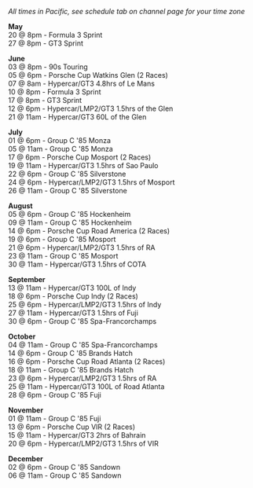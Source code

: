 *All times in Pacific, see schedule tab on channel page for your time zone*

**May**\
20 @ 8pm - Formula 3 Sprint\
27 @ 8pm - GT3 Sprint

**June**\
03 @ 8pm - 90s Touring\
05 @ 6pm - Porsche Cup Watkins Glen (2 Races)\
07 @ 8am - Hypercar/GT3 4.8hrs of Le Mans\
10 @ 8pm - Formula 3 Sprint\
17 @ 8pm - GT3 Sprint\
12 @ 6pm - Hypercar/LMP2/GT3 1.5hrs of the Glen\
21 @ 11am - Hypercar/GT3 60L of the Glen

**July**\
01 @ 6pm - Group C '85 Monza\
05 @ 11am - Group C '85 Monza\
17 @ 6pm - Porsche Cup Mosport (2 Races)\
19 @ 11am - Hypercar/GT3 1.5hrs of Sao Paulo\
22 @ 6pm - Group C '85 Silverstone\
24 @ 6pm - Hypercar/LMP2/GT3 1.5hrs of Mosport\
26 @ 11am - Group C '85 Silverstone

**August**\
05 @ 6pm - Group C '85 Hockenheim\
09 @ 11am - Group C '85 Hockenheim\
14 @ 6pm - Porsche Cup Road America (2 Races)\
19 @ 6pm - Group C '85 Mosport\
21 @ 6pm - Hypercar/LMP2/GT3 1.5hrs of RA\
23 @ 11am - Group C '85 Mosport\
30 @ 11am - Hypercar/GT3 1.5hrs of COTA

**September**\
13 @ 11am - Hypercar/GT3 100L of Indy\
18 @ 6pm - Porsche Cup Indy (2 Races)\
25 @ 6pm - Hypercar/LMP2/GT3 1.5hrs of Indy\
27 @ 11am - Hypercar/GT3 1.5hrs of Fuji\
30 @ 6pm - Group C '85 Spa-Francorchamps

**October**\
04 @ 11am - Group C '85 Spa-Francorchamps\
14 @ 6pm - Group C '85 Brands Hatch\
16 @ 6pm - Porsche Cup Road Atlanta (2 Races)\
18 @ 11am - Group C '85 Brands Hatch\
23 @ 6pm - Hypercar/LMP2/GT3 1.5hrs of RA\
25 @ 11am - Hypercar/GT3 100L of Road Atlanta\
28 @ 6pm - Group C '85 Fuji

**November**\
01 @ 11am - Group C '85 Fuji\
13 @ 6pm - Porsche Cup VIR (2 Races)\
15 @ 11am - Hypercar/GT3 2hrs of Bahrain\
20 @ 6pm - Hypercar/LMP2/GT3 1.5hrs of VIR

**December**\
02 @ 6pm - Group C '85 Sandown\
06 @ 11am - Group C '85 Sandown
